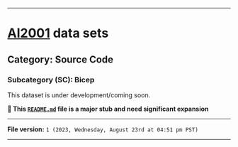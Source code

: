 
***

# [AI2001](https://github.com/seanpm2001/AI2001/) data sets

## Category: Source Code

### Subcategory (SC): Bicep

This dataset is under development/coming soon.

**🌱️ This [`README.md`](/README.md) file is a major stub and need significant expansion**

***

**File version:** `1 (2023, Wednesday, August 23rd at 04:51 pm PST)`

***
